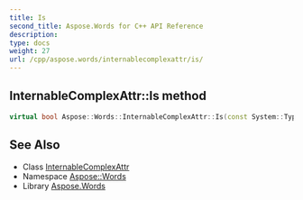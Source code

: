 ```yaml
---
title: Is
second_title: Aspose.Words for C++ API Reference
description: 
type: docs
weight: 27
url: /cpp/aspose.words/internablecomplexattr/is/
---
```

## InternableComplexAttr::Is method




```cpp
virtual bool Aspose::Words::InternableComplexAttr::Is(const System::TypeInfo &target) const override
```

## See Also

* Class [InternableComplexAttr](../)
* Namespace [Aspose::Words](../../)
* Library [Aspose.Words](../../../)
